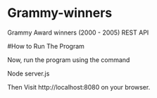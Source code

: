 # Grammy-winners

Grammy Award winners (2000 - 2005) REST API 

#How to Run The Program

Now, run the program using the command

Node server.js

Then Visit http://localhost:8080 on your browser.
